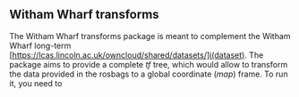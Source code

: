 ## Witham Wharf transforms

The Witham Wharf transforms package is meant to complement the Witham Wharf long-term [https://lcas.lincoln.ac.uk/owncloud/shared/datasets/]i(dataset).
The package aims to provide a complete *tf* tree, which would allow to transform the data provided in the rosbags to a global coordinate (*map*) frame.
To run it, you need to 
